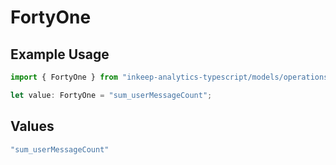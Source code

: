 # FortyOne

## Example Usage

```typescript
import { FortyOne } from "inkeep-analytics-typescript/models/operations";

let value: FortyOne = "sum_userMessageCount";
```

## Values

```typescript
"sum_userMessageCount"
```